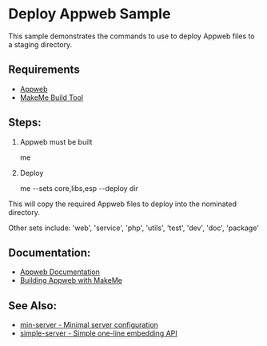 Deploy Appweb Sample
===

This sample demonstrates the commands to use to deploy Appweb files to a staging directory.

Requirements
---
* [Appweb](http://embedthis.com/downloads/appweb/download.ejs)
* [MakeMe Build Tool](http://embedthis.com/downloads/me/download.ejs)

Steps:
---

1. Appweb must be built

    me 

2. Deploy 

    me --sets core,libs,esp --deploy dir

This will copy the required Appweb files to deploy into the nominated directory.

Other sets include: 'web', 'service', 'php', 'utils', 'test', 'dev', 'doc', 'package'

Documentation:
---
* [Appweb Documentation](http://embedthis.com/products/appweb/doc/index.html)
* [Building Appweb with MakeMe](http://embedthis.com/products/appweb/doc/guide/appweb/source/me.html)

See Also:
---
* [min-server - Minimal server configuration](../min-server/README.md)
* [simple-server - Simple one-line embedding API](../simple-server/README.md)
